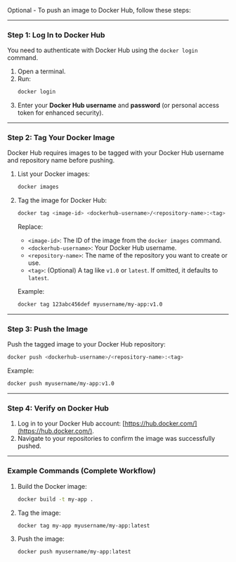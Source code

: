 Optional - To push an image to Docker Hub, follow these steps:

---

### **Step 1: Log In to Docker Hub**
You need to authenticate with Docker Hub using the `docker login` command.

1. Open a terminal.
2. Run:
   ```bash
   docker login
   ```
3. Enter your **Docker Hub username** and **password** (or personal access token for enhanced security).

---

### **Step 2: Tag Your Docker Image**
Docker Hub requires images to be tagged with your Docker Hub username and repository name before pushing.

1. List your Docker images:
   ```bash
   docker images
   ```
2. Tag the image for Docker Hub:
   ```bash
   docker tag <image-id> <dockerhub-username>/<repository-name>:<tag>
   ```
   Replace:
   - `<image-id>`: The ID of the image from the `docker images` command.
   - `<dockerhub-username>`: Your Docker Hub username.
   - `<repository-name>`: The name of the repository you want to create or use.
   - `<tag>`: (Optional) A tag like `v1.0` or `latest`. If omitted, it defaults to `latest`.

   Example:
   ```bash
   docker tag 123abc456def myusername/my-app:v1.0
   ```

---

### **Step 3: Push the Image**
Push the tagged image to your Docker Hub repository:
```bash
docker push <dockerhub-username>/<repository-name>:<tag>
```

Example:
```bash
docker push myusername/my-app:v1.0
```

---

### **Step 4: Verify on Docker Hub**
1. Log in to your Docker Hub account: [https://hub.docker.com/](https://hub.docker.com/).
2. Navigate to your repositories to confirm the image was successfully pushed.

---

### Example Commands (Complete Workflow)
1. Build the Docker image:
   ```bash
   docker build -t my-app .
   ```
2. Tag the image:
   ```bash
   docker tag my-app myusername/my-app:latest
   ```
3. Push the image:
   ```bash
   docker push myusername/my-app:latest
   ``` 
